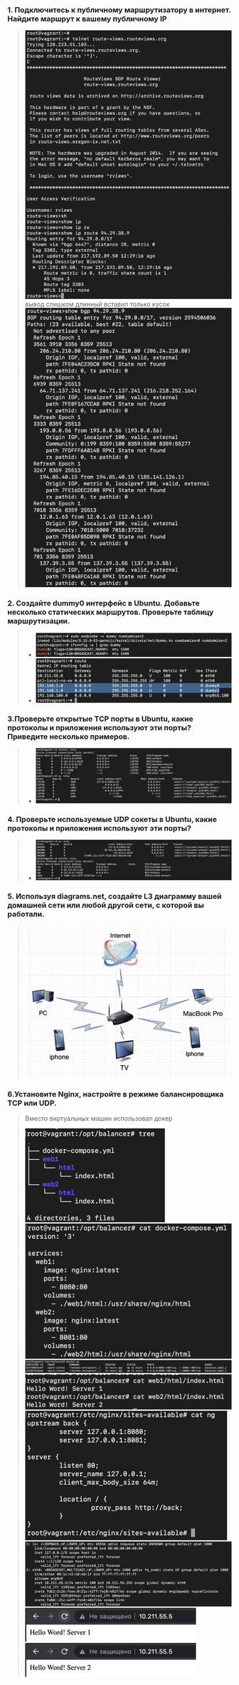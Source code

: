 ### 1. Подключитесь к публичному маршрутизатору в интернет. Найдите маршрут к вашему публичному IP
> ![img.png](img.png)  
> вывод слишком длинный вставил только кусок  
> ![img_1.png](img_1.png)
### 2. Создайте dummy0 интерфейс в Ubuntu. Добавьте несколько статических маршрутов. Проверьте таблицу маршрутизации.
> - ![img_2.png](img_2.png)
> - ![img_3.png](img_3.png)
### 3.Проверьте открытые TCP порты в Ubuntu, какие протоколы и приложения используют эти порты? Приведите несколько примеров.
> - ![img_4.png](img_4.png)
### 4. Проверьте используемые UDP сокеты в Ubuntu, какие протоколы и приложения используют эти порты?
> - ![img_5.png](img_5.png)
### 5. Используя diagrams.net, создайте L3 диаграмму вашей домашней сети или любой другой сети, с которой вы работали.
> ![img_9.png](img_9.png)
### 6.Установите Nginx, настройте в режиме балансировщика TCP или UDP.
> Вместо виртуальных машин использовал докер  
> 
> ![img_7.png](img_7.png)  
> ![img_8.png](img_8.png)
> ![img_11.png](img_11.png)
> ![img_10.png](img_10.png)  
> ![img_6.png](img_6.png)  
> ![img_12.png](img_12.png)  
> ![img_13.png](img_13.png)
> ![img_14.png](img_14.png)
